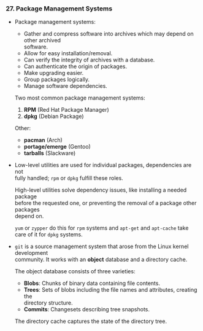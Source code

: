### 27. Package Management Systems

  * Package management systems:

    * Gather and compress software into archives which may depend on other archived  
      software.
    * Allow for easy installation/removal.
    * Can verify the integrity of archives with a database.
    * Can authenticate the origin of packages.
    * Make upgrading easier.
    * Group packages logically.
    * Manage software dependencies.

    Two most common package management systems:

      1. **RPM** (Red Hat Package Manager)
      2. **dpkg** (Debian Package)

    Other:
      * **pacman** (Arch)
      * **portage/emerge** (Gentoo)
      * **tarballs** (Slackware)

  * Low-level utilities are used for individual packages, dependencies are not  
    fully handled; `rpm` or `dpkg` fulfill these roles.

    High-level utilities solve dependency issues, like installing a needed package  
    before the requested one, or preventing the removal of a package other packages  
    depend on.

    `yum` or `zypper` do this for `rpm` systems and `apt-get` and `apt-cache` take  
    care of it for `dpkg` systems.

  * `git` is a source management system that arose from the Linux kernel development  
    community. It works with an **object** database and a directory cache.

    The object database consists of three varieties:
      * **Blobs**: Chunks of binary data containing file contents.
      * **Trees**: Sets of blobs including the file names and attributes, creating the  
        directory structure.
      * **Commits**: Changesets describing tree snapshots.

    The directory cache captures the state of the directory tree.
